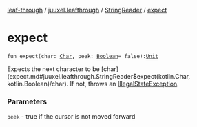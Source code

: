 [leaf-through](../../index.md) / [juuxel.leafthrough](../index.md) / [StringReader](index.md) / [expect](./expect.md)

# expect

`fun expect(char: `[`Char`](https://kotlinlang.org/api/latest/jvm/stdlib/kotlin/-char/index.html)`, peek: `[`Boolean`](https://kotlinlang.org/api/latest/jvm/stdlib/kotlin/-boolean/index.html)` = false): `[`Unit`](https://kotlinlang.org/api/latest/jvm/stdlib/kotlin/-unit/index.html)

Expects the next character to be [char](expect.md#juuxel.leafthrough.StringReader$expect(kotlin.Char, kotlin.Boolean)/char). If not, throws an [IllegalStateException](https://kotlinlang.org/api/latest/jvm/stdlib/kotlin/-illegal-state-exception/index.html).

### Parameters

`peek` - true if the cursor is not moved forward